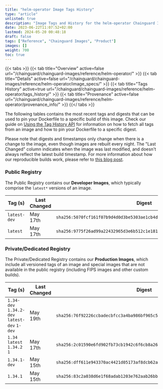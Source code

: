 ```yaml
---
title: "helm-operator Image Tags History"
type: "article"
unlisted: true
description: "Image Tags and History for the helm-operator Chainguard Image"
date: 2023-06-22T11:07:52+02:00
lastmod: 2024-05-20 00:48:18
draft: false
tags: ["Reference", "Chainguard Images", "Product"]
images: []
weight: 700
toc: true
---
```


{{< tabs >}}
{{< tab title="Overview" active=false url="/chainguard/chainguard-images/reference/helm-operator/" >}}
{{< tab title="Details" active=false url="/chainguard/chainguard-images/reference/helm-operator/image_specs/" >}}
{{< tab title="Tags History" active=true url="/chainguard/chainguard-images/reference/helm-operator/tags_history/" >}}
{{< tab title="Provenance" active=false url="/chainguard/chainguard-images/reference/helm-operator/provenance_info/" >}}
{{</ tabs >}}

The following tables contains the most recent tags and digests that can be used to pin your Dockerfile to a specific build of this image. Check our guide on [Using the Tag History API](/chainguard/chainguard-images/using-the-tag-history-api/) for information on how to fetch all tags from an image and how to pin your Dockerfile to a specific digest.

Please note that digests and timestamps only change when there is a change to the image, even though images are rebuilt every night. The "Last Changed" column indicates when the image was last modified, and doesn't always reflect the latest build timestamp. For more information about how our reproducible builds work, please refer to [this blog post](https://www.chainguard.dev/unchained/reproducing-chainguards-reproducible-image-builds).

### Public Registry
The Public Registry contains our **Developer Images**, which typically comprise the `latest*` versions of an image.

| Tag (s)       | Last Changed | Digest                                                                    |
|---------------|--------------|---------------------------------------------------------------------------|
|  `latest-dev` | May 17th     | `sha256:5070fcf161f07b9d4d0d3be5303ae1cb4d1edc9b877bda814a2eac9131e625a2` |
|  `latest`     | May 17th     | `sha256:9775f26ad99a22432965d3e6b512c1e1811f6bae39aab7e4e8eccac51d87b488` |


### Private/Dedicated Registry
The Private/Dedicated Registry contains our **Production Images**, which include all versioned tags of an image and special images that are not available in the public registry (including FIPS images and other custom builds).

| Tag (s)                                       | Last Changed | Digest                                                                    |
|-----------------------------------------------|--------------|---------------------------------------------------------------------------|
|  `1.34-dev` `1.34.2-dev` `latest-dev` `1-dev` | May 19th     | `sha256:76f92226ccbadecbfcc3a4ba986bf965c5192d1961d081e1a3c21df4485376be` |
|  `1.34` `latest` `1.34.2` `1`                 | May 17th     | `sha256:2c01590e6fd902fb73cb1942c6f6cb8a26f5f5d146125a6802d0eb5446f85cd7` |
|  `1.34.1-dev`                                 | May 15th     | `sha256:dff611e943370ac4421d05173af8dcb62a2a9fdc7d3945415e2d99b189f5ecf1` |
|  `1.34.1`                                     | May 15th     | `sha256:83c2a038d6e1f68adab1203e762aab26bb02e66f3d48f4fac1933126f388282e` |

